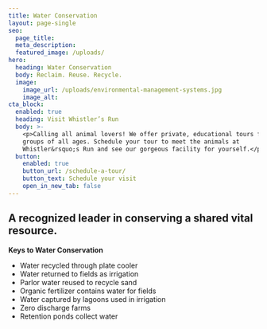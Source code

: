 ```yaml
---
title: Water Conservation
layout: page-single
seo:
  page_title:
  meta_description:
  featured_image: /uploads/
hero:
  heading: Water Conservation
  body: Reclaim. Reuse. Recycle.
  image:
    image_url: /uploads/environmental-management-systems.jpg
    image_alt:
cta_block:
  enabled: true
  heading: Visit Whistler’s Run
  body: >-
    <p>Calling all animal lovers! We offer private, educational tours for small
    groups of all ages. Schedule your tour to meet the animals at
    Whistler&rsquo;s Run and see our gorgeous facility for yourself.</p>
  button:
    enabled: true
    button_url: /schedule-a-tour/
    button_text: Schedule your visit
    open_in_new_tab: false
---
```


## A recognized leader in conserving a shared vital resource.

**Keys to Water Conservation**

* Water recycled through plate cooler
* Water returned to fields as irrigation
* Parlor water reused to recycle sand
* Organic fertilizer contains water for fields
* Water captured by lagoons used in irrigation
* Zero discharge farms
* Retention ponds collect water